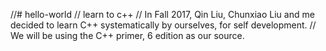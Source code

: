 //# hello-world
// learn to c++
// In Fall 2017, Qin Liu, Chunxiao Liu and me decided to learn C++ systematically by ourselves, for self development.
// We will be using the C++ primer, 6 edition as our source. 
